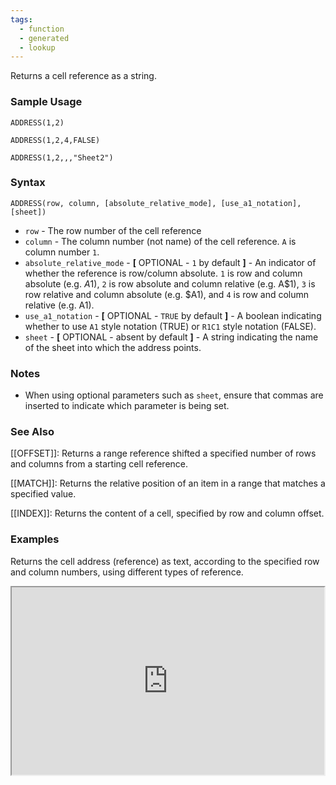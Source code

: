 ```yaml
---
tags:
  - function
  - generated
  - lookup
---
```


Returns a cell reference as a string.

### Sample Usage

`ADDRESS(1,2)`

`ADDRESS(1,2,4,FALSE)`

`ADDRESS(1,2,,,"Sheet2")`

### Syntax

`ADDRESS(row, column, [absolute_relative_mode], [use_a1_notation], [sheet])`

* `row` - The row number of the cell reference
* `column` - The column number (not name) of the cell reference. `A` is column number `1`.
* `absolute_relative_mode` - **[** OPTIONAL - `1` by default **]** - An indicator of whether the reference is row/column absolute. `1` is row and column absolute (e.g. $A$1), `2` is row absolute and column relative (e.g. A$1), `3` is row relative and column absolute (e.g. $A1), and `4` is row and column relative (e.g. A1).
* `use_a1_notation` - **[** OPTIONAL - `TRUE` by default **]** - A boolean indicating whether to use `A1` style notation (TRUE) or `R1C1` style notation (FALSE).
* `sheet` - **[** OPTIONAL - absent by default **]** - A string indicating the name of the sheet into which the address points.

### Notes

* When using optional parameters such as `sheet`, ensure that commas are inserted to indicate which parameter is being set.

### See Also

[[OFFSET]]: Returns a range reference shifted a specified number of rows and columns from a starting cell reference.

[[MATCH]]: Returns the relative position of an item in a range that matches a specified value.

[[INDEX]]: Returns the content of a cell, specified by row and column offset.

### Examples

Returns the cell address (reference) as text, according to the specified row and column numbers, using different types of reference.

<iframe height="300" src="https://docs.google.com/spreadsheet/pub?key=0As3tAuweYU9QdHNuV2VTZ2ViSGd1Y2l3TFU1ODRQR0E&amp;single=true&amp;gid=0&amp;output=html&amp;widget=true" width="500"></iframe>
